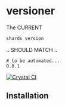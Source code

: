 # versioner

The CURRENT 

```sh
shards version
```

.. SHOULD MATCH ..

```output
# to be automated...
0.0.1
```

[![Crystal CI](https://github.com/drhuffman12/versioner/actions/workflows/crystal.yml/badge.svg)](https://github.com/drhuffman12/versioner/actions/workflows/crystal.yml)

## Installation
